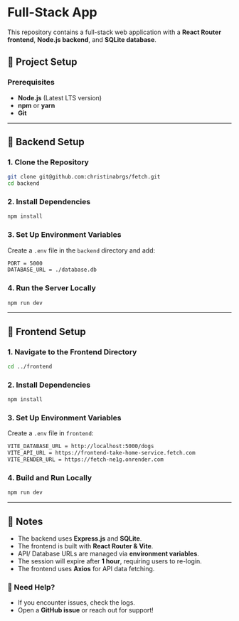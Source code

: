 # Full-Stack App

This repository contains a full-stack web application with a **React Router frontend**, **Node.js backend**, and **SQLite database**.

## 🚀 Project Setup

### Prerequisites
- **Node.js** (Latest LTS version)
- **npm** or **yarn**
- **Git**

---

## 🔧 Backend Setup

### **1. Clone the Repository**
```sh
git clone git@github.com:christinabrgs/fetch.git
cd backend
```

### **2. Install Dependencies**
```sh
npm install
```

### **3. Set Up Environment Variables**
Create a `.env` file in the `backend` directory and add:
```sh
PORT = 5000
DATABASE_URL = ./database.db
```

### **4. Run the Server Locally**
```sh
npm run dev
```

---

## 🎨 Frontend Setup

### **1. Navigate to the Frontend Directory**
```sh
cd ../frontend
```

### **2. Install Dependencies**
```sh
npm install
```

### **3. Set Up Environment Variables**
Create a `.env` file in `frontend`:
```sh
VITE_DATABASE_URL = http://localhost:5000/dogs
VITE_API_URL = https://frontend-take-home-service.fetch.com
VITE_RENDER_URL = https://fetch-ne1g.onrender.com
```

### **4. Build and Run Locally**
```sh
npm run dev
```

---

## 📌 Notes
- The backend uses **Express.js** and **SQLite**.
- The frontend is built with **React Router & Vite**.
- API/ Database URLs are managed via **environment variables**.
- The session will expire after **1 hour**, requiring users to re-login.
- The frontend uses **Axios** for API data fetching.


### 🎯 Need Help?
- If you encounter issues, check the logs.
- Open a **GitHub issue** or reach out for support!


